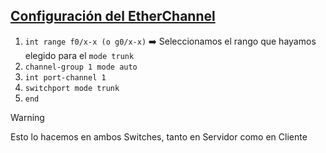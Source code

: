 ## [Configuración del EtherChannel](README.md)

1. `int range f0/x-x (o g0/x-x)` ➡️ Seleccionamos el rango que hayamos elegido para el `mode trunk`
2. `channel-group 1 mode auto`
3. `int port-channel 1`
4. `switchport mode trunk` 
5. `end`

> [!WARNING]
> Esto lo hacemos en ambos Switches, tanto en Servidor como en Cliente

